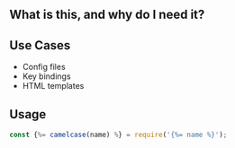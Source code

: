## What is this, and why do I need it?

## Use Cases

- Config files
- Key bindings
- HTML templates

## Usage

```js
const {%= camelcase(name) %} = require('{%= name %}');
```
